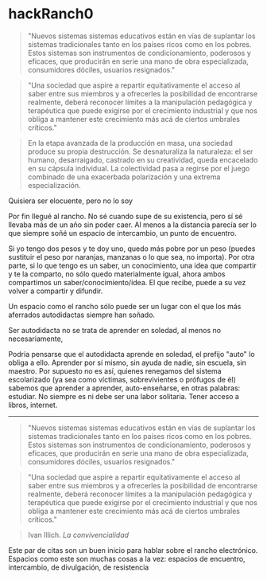 
# hackRanch0

> "Nuevos sistemas sistemas educativos están en vías de suplantar los sistemas tradicionales tanto en los países ricos como en los pobres. Estos sistemas son instrumentos de condicionamiento, poderosos y eficaces, que producirán en serie una mano de obra especializada, consumidores dóciles, usuarios resignados."

> "Una sociedad que aspire a repartir equitativamente el acceso al saber entre sus miembros y a ofrecerles la posibilidad de encontrarse realmente, deberá reconocer límites a la manipulación pedagógica y terapéutica que puede exigirse por el crecimiento industrial y que nos obliga a mantener este crecimiento más acá de ciertos umbrales críticos."

> En la etapa avanzada de la producción en masa, una sociedad produce su propia destrucción. Se desnaturaliza la naturaleza: el ser humano, desarraigado, castrado en su creatividad, queda encacelado en su cápsula individual. La colectividad pasa a regirse por el juego combinado de una exacerbada polarización y una extrema especialización.

Quisiera ser elocuente, pero no lo soy

Por fin llegué al rancho. No sé cuando supe de su existencia, pero sí sé llevaba más de un año sin poder caer. Al menos a la distancia parecía ser lo que siempre soñé un espacio de intercambio, un punto de encuentro.

Si yo tengo dos pesos y te doy uno, quedo más pobre por un peso (puedes sustituir el peso por naranjas, manzanas o lo que sea, no importa). Por otra parte, si lo que tengo es un saber, un conocimiento, una idea que compartir y te la comparto, no sólo quedo materialmente igual, ahora ambos compartimos un saber/conocimiento/idea. El que recibe, puede a su vez volver a compartir y difundir.

Un espacio como el rancho sólo puede ser un lugar con el que los más aferrados autodidactas siempre han soñado.

Ser autodidacta no se trata de aprender en soledad, al menos no necesariamente,

Podría pensarse que el autodidacta aprende en soledad, el prefijo "auto" lo obliga a ello. Aprender por sí mismo, sin ayuda de nadie, sin escuela, sin maestro. Por supuesto no es así, quienes renegamos del sistema escolarizado (ya sea como víctimas, sobrevivientes o prófugos de él) sabemos que aprender a aprender, auto-enseñarse, en otras palabras: estudiar. No siempre es ni debe ser una labor solitaria. Tener acceso a libros, internet.

- - -

> "Nuevos sistemas sistemas educativos están en vías de suplantar los sistemas tradicionales tanto en los países ricos como en los pobres. Estos sistemas son instrumentos de condicionamiento, poderosos y eficaces, que producirán en serie una mano de obra especializada, consumidores dóciles, usuarios resignados."

> "Una sociedad que aspire a repartir equitativamente el acceso al saber entre sus miembros y a ofrecerles la posibilidad de encontrarse realmente, deberá reconocer límites a la manipulación pedagógica y terapéutica que puede exigirse por el crecimiento industrial y que nos obliga a mantener este crecimiento más acá de ciertos umbrales críticos."

> Ivan Illich. _La convivencialidad_

Este par de citas son un buen inicio para hablar sobre el rancho electrónico. Espacios como este son muchas cosas a la vez: espacios de encuentro, intercambio, de divulgación, de resistencia
